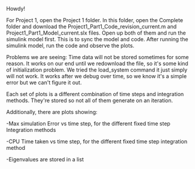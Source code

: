 Howdy! 

For Project 1, open the Project 1 folder. In this folder, open the Complete folder and download the Project1_Part1_Code_revision_current.m and Project1_Part1_Model_current.slx files. Open up both of them and run the simulink model first. This is to sync the model and code. After running the simulink model, run the code and observe the plots. 

Problems we are seeing: Time data will not be stored sometimes for some reason. It works on our end until we redownload the file, so it's some kind of initialization problem. We tried the 
load_system command it just simply will not work. It works after we debug over time, so we know it's a simple error but we can't figure it out.

Each set of plots is a different combination of time steps and integration methods. They're stored so not all of them generate on an iteration.

Additionally, there are plots showing:

-Max simulation Error vs time step, for the different
fixed time step Integration methods

-CPU Time taken vs time step, for the different fixed
time step integration method

-Eigenvalues are stored in a list
